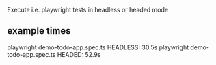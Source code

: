 Execute i.e. playwright tests in headless or headed mode


## example times
playwright demo-todo-app.spec.ts HEADLESS: 30.5s
playwright demo-todo-app.spec.ts HEADED: 52.9s